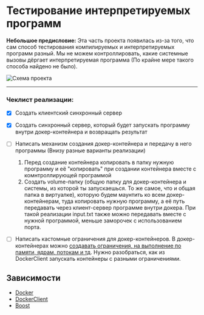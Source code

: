 # Тестирование интерпретируемых программ

__Небольшое предисловие:__ Эта часть проекта появилась из-за того, что сам способ тестирования компилируемых и интерпретируемых программ разный. Мы не можем контроллировать, какие системные вызовы дёргает интерпретируемая программа (По крайне мере такого способа найдено не было).

![Схема проекта](https://downloader.disk.yandex.ru/preview/f56249a46f2baa8536dacbad3f2397a25a00a0a72b8c5b8a672cf914bf2d0c6c/647f2945/_r9GfakP7CVhvHeV-iWZTQs4q7ijn_xK25cmlvBcK7GfruP1J6XPXHzBTpZJiplT3Vj3rz3pFmoQtVtfHjbSAA%3D%3D?uid=0&filename=photo_2023-03-26_16-40-56.jpg&disposition=inline&hash=&limit=0&content_type=image%2Fjpeg&owner_uid=0&tknv=v2&size=2048x2048)
    
------
    
### Чеклист реализации:
  - [x] Создать клиентский синхронный сервер 
  - [x] Создать синхронный сервер, который будет запускать программу внутри докер-контейнера и возвращать результат
  - [ ] Написать механизм создания докер-контейнера и передачу в него программы (Внизу разные варианты реализации)
    1. Перед создание контейнера копировать в папку нужную программу и её "копировать" при создании контейнера вместе с комнтроллирующей программой 
    2. Создать volume-папку (общую папку для докер-контейнера и системы, из которой ты запускаешься. То же самое, что и общая папка в виртуалке), которую будем маунтить ко всем докер-контейнерам, туда копировать нужную программу, а её путь передавать через клиент-сервер программе внутри докера. При такой реализации input.txt также можно передавать вместе с нужной программой, меньше заморочек с использованием порта.
  - [ ] Написать кастомные ограничения для докер-контейнеров. В докер-контейнерах можно [создавать ограничения, на выполнение по памяти, ядрам, потокам и тд](https://docs.docker.com/config/containers/resource_constraints/). Нужно разобраться, как из DockerClient запускать контейнеры с разными ограничениями. 



## Зависимости
- [Docker](https://docs.docker.com/engine/install/ubuntu/)
- [DockerClient](https://github.com/enabled-robotics/DockerClient/tree/84f3c03304e1b75da19d5597c9f36740b066c337)
- [Boost](https://stackoverflow.com/questions/12578499/how-to-install-boost-on-ubuntu)
